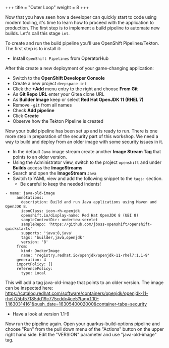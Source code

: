+++
title = "Outer Loop"
weight = 8
+++

Now that you have seen how a developer can quickly start to code using modern tooling, it's time to learn how to proceed with the application to production. The first step is to implement a build pipeline to automate new builds. Let's call this stage `int`.

To create and run the build pipeline you'll use OpenShift Pipelines/Tekton. The first step is to install it:

- Install `OpenShift Pipelines` from OperatorHub

After this create a new deployment of your game-changing application:

- Switch to the **OpenShift Developer Console**
- Create a new project `deepspace-int`
- Click the **+Add** menu entry to the right and choose **From Git**
- As **Git Repo URL** enter your Gitea clone URL
- As **Builder Image** keep or select **Red Hat OpenJDK 11 (RHEL 7)**
- Remove `-git` from all names
- Check **Add pipeline**
- Click **Create**
- Observe how the Tekton Pipeline is created

Now your build pipeline has been set up and is ready to run. There is one more step in preparation of the security part of this workshop. We need a way to build and deploy from an older image with some security issues in it.

- In the default `Java` image stream create another **Image Stream Tag** that points to an older version.
- Using the Administrator view, switch to the project `openshift` and under **Builds** access the **ImageStreams**
- Search and open the **ImageStream** `Java`
- Switch to YAML view and add the following snippet to the `tags:` section.
  - Be careful to keep the needed indents!

```
- name: java-old-image
     annotations:
       description: Build and run Java applications using Maven and OpenJDK 8.
       iconClass: icon-rh-openjdk
       openshift.io/display-name: Red Hat OpenJDK 8 (UBI 8)
       sampleContextDir: undertow-servlet
       sampleRepo: 'https://github.com/jboss-openshift/openshift-quickstarts'
       supports: 'java:8,java'
       tags: 'builder,java,openjdk'
       version: '8'
     from:
       kind: DockerImage
       name: 'registry.redhat.io/openjdk/openjdk-11-rhel7:1.1-9'
     generation: 4
     importPolicy: {}
     referencePolicy:
       type: Local
```

This will add a tag java-old-image that points to an older version. The image can be inspected here:
https://catalog.redhat.com/software/containers/openjdk/openjdk-11-rhel7/5bf57185dd19c775cddc4ce5?tag=1.10-1.1630314161&push_date=1630540002000&container-tabs=security
- Have a look at version 1.1-9

Now run the pipeline again. Open your quarkus-build-options pipeline and choose "Run" from the pull down menu of the "Actions" button on the upper right hand side. Edit the  "VERSION" parameter and use "java-old-image" tag.
